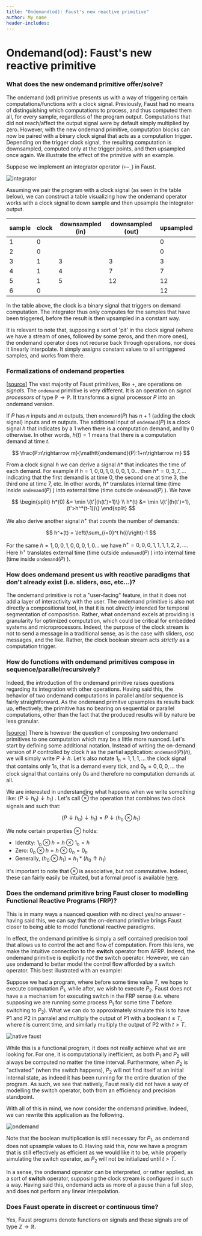 ```yaml
---
title: "Ondemand(od): Faust's new reactive primitive"
author: My name
header-includes:
---
```


# Ondemand(od): Faust's new reactive primitive

### What does the new ondemand primitive offer/solve?

The ondemand (od) primitive presents us with a way of triggering certain computations/functions with a clock signal. Previously, Faust had no means of distinguishing which computations to process, and thus computed them all, for every sample, regardless of the program output. Computations that did not reach/affect the output signal were by default simply multiplied by zero. However, with the new ondemand primitive, computation blocks can now be paired with a binary clock signal that acts as a computation trigger. Depending on the trigger clock signal, the resulting computation is downsampled, computed only at the trigger points, and then upsampled once again. We illustrate the effect of the primitive with an example.

Suppose we implement an integrator operator (`+~_`) in Faust.

![integrator](integrator.png)

Assuming we pair the program with a clock signal (as seen in the table below), we can construct a table visualizing how the ondemand operator works with a clock signal to down sample and then upsample the integrator output.

| sample 	| clock 	| downsampled (in) 	| downsampled (out) 	| upsampled 	|
|--------	|-------	|------------------	|-------------------	|-----------	|
| 1      	| 0     	|                  	|                   	| 0         	|
| 2      	| 0     	|                  	|                   	| 0         	|
| 3      	| 1     	| 3                	| 3                 	| 3         	|
| 4      	| 1     	| 4                	| 7                 	| 7         	|
| 5      	| 1     	| 5                	| 12                	| 12        	|
| 6      	| 0     	|                  	|                   	| 12        	|

In the table above, the clock is a binary signal that triggers on demand computation. The integrator thus only computes for the samples that have been triggered, before the result is then upsampled in a constant way. 

It is relevant to note that, supposing a sort of 'pit' in the clock signal (where we have a stream of ones, followed by some zeros, and then more ones), the ondemand operator does not recurse back through operations, nor does it linearly interpolate. It simply assigns constant values to all untriggered samples, and works from there.


### Formalizations of ondemand properties

[[source]](https://github.com/orlarey/faust-ondemand-spec/blob/newmaster/spec.pdf) The vast majority of Faust primitives, like $+$, are operations on *signals*. The $\mathtt{ondemand}$ primitive is very different. It is an operation on *signal processors* of type $\mathbb{P}\rightarrow\mathbb{P}$. It transforms a signal processor $P$ into an ondemand version. 

If $P$ has $n$ inputs and $m$ outputs, then `ondemand`$(P)$ has $n+1$ (adding the clock signal) inputs and $m$ outputs. The additional input of `ondemand`$(P)$ is a clock signal $h$ that indicates by a $1$ when there is a computation demand, and by $0$ otherwise. In other words, $h(t)=1$ means that there is a computation demand at time $t$.

$$
\frac{P:n\rightarrow m}{\mathtt{ondemand}(P):1+n\rightarrow m}
$$

From a clock signal $h$ we can derive a signal $h*$ that indicates the time of each demand. For example if $h=1,0,0,1,0,0,0,1,0\ldots$ then $h* =0,3,7,\ldots$ indicating that the first demand is at time $0$, the second one at time $3$, the third one at time $7$, etc. In other words, $h*$ translates internal time (time inside `ondemand`$(P)$ ) into external time (time outside `ondemand`$(P)$ ). We have 

$$
\begin{split}
h*(0) &= \min \{t'|(h(t')=1)\} \\
h*(t) &= \min \{t'|(h(t')=1), (t'>h^*(t-1))\}
\end{split}
$$

We also derive another signal $h^+$ that _counts_ the number of demands:

$$
h^+(t) = \left(\sum_{i=0}^t h(i)\right)-1
$$

For the same $h=1,0,0,1,0,0,0,1,0\ldots$ we have $h^{+}=0,0,0,1,1,1,1,2,2,\ldots$. Here $h^{+}$ translates external time (time outside `ondemand`$(P)$ ) into internal time (time inside `ondemand`$(P)$ ).


### How does ondemand present us with reactive paradigms that don't already exist (i.e. sliders, osc, etc...)?

The ondemand primitive is not a "user-facing" feature, in that it does not add a layer of interactivity with the user. The ondemand primitive is also not directly a compositional tool, in that it is not *directly* intended for temporal segmentation of composition. Rather, what ondemand excels at providing is granularity for optimized computation, which could be critical for embedded systems and microprocessors. Indeed, the purpose of the clock stream is not to send a message in a traditional sense, as is the case with sliders, osc messages, and the like. Rather, the clock boolean stream acts _strictly_ as a computation trigger.

### How do functions with ondemand primitives compose in sequence/parallel/recursively?

Indeed, the introduction of the ondemand primitive raises questions regarding its integration with other operations. Having said this, the behavior of two ondemand computations in parallel and/or sequence is fairly straightforward. As the ondemand primitve upsamples its results back up, effectively, the primitive has no bearing on sequential or parallel computations, other than the fact that the produced results will by nature be less granular.

[[source]](https://github.com/orlarey/faust-ondemand-spec/blob/newmaster/spec.pdf) There is however the question of composing two ondemand primitives to one computation which may be a little more nuanced. Let's start by defining some additional notation. Instead of writing the on-demand version of $P$ controlled by clock $h$ as the partial application: `ondemand`$(P)(h)$, we will simply write $P \downarrow h$. Let's also notate $1_h=1,1,1,\ldots$ the clock signal that contains only 1s, that is a demand every tick, and $0_h=0,0,0,\ldots$ the clock signal that contains only 0s and therefore no computation demands at all.

We are interested in understanding what happens when we write something like: $( P\downarrow h_0 ) \downarrow h_1)$ . Let's call $\otimes$ the operation that combines two clock signals and such that:

$$
(P\downarrow h_0)\downarrow h_1) = P\downarrow(h_0 \otimes h_1)
$$

We note certain properties $\otimes$ holds:

- Identity: $1_h \otimes h = h\otimes 1_h = h$
- Zero: $0_h \otimes h = h\otimes 0_h = 0_h$
- Generally, $(h_0 \otimes h_1) = h_1 * (h_0 \uparrow h_1)$

It's important to note that $\otimes$ is associative, but not commutative. Indeed, these can fairly easily be intuited, but a formal proof is available [here](https://github.com/orlarey/faust-ondemand-spec/blob/newmaster/spec.pdf).


### Does the ondemand primitive bring Faust closer to modelling Functional Reactive Programs (FRP)?

This is in many ways a nuanced question with no direct yes/no answer - having said this, we can say that the on-demand primitive brings Faust closer to being able to model functional reactive paradigms. 

In effect, the ondemand primitive is simply a self contained precision tool that allows us to control the act and flow of computation. From this lens, we make the intuitive connection to the **switch** operator from AFRP. Indeed, the ondemand primitive is explicitly *not* the switch operator. However, we can use ondemand to better model the control flow afforded by a switch operator. This best illustrated with an example:

Suppose we had a program, where before some time value $T$, we hope to execute computation $P_1$, while after, we wish to execute $P_2$. Faust does not have a a mechanism for executing switch in the FRP sense (i.e. where supposing we are running some process $P_1$ for some time $T$ before switching to $P_2$). What we can do to approximately simulate this is to have P1 and P2 in parralel and multiply the output of P1 with a boolean $t \leq T$, where $t$ is current time, and similarly multiply the output of P2 with $t > T$. 

![native faust](nativefaust.png)

While this is a functional program, it does not really achieve what we are looking for. For one, it is computationally inefficient, as both $P_1$ and $P_2$ will always be computed no matter the time interval. Furthermore, when $P_2$ is "activated" (when the switch happens), $P_2$ will not find itself at an initial internal state, as indeed it has been running for the entire duration of the program. As such, we see that natively, Faust really did not have a way of modelling the switch operator, both from an efficiency and precision standpoint. 

With all of this in mind, we now consider the ondemand primitive. Indeed, we can rewrite this application as the following.

![ondemand](ondemand.png)

Note that the boolean multiplication is still necessary for $P_1$, as ondemand does not upsample values to 0. Having said this, now we have a program that is still effectively as efficient as we would like it to be, while properly simulating the switch operator, as $P_2$ will not be initialized until $t > T$. 

In a sense, the ondemand operator can be interpreted, or rather applied, as a sort of **switch** operator, supposing the clock stream is configured in such a way. Having said this, ondemand acts as more of a pause than a full stop, and does not perform any linear interpolation.

### Does Faust operate in discreet or continuous time?
Yes, Faust programs denote functions on signals and these signals are of type $\mathbb{Z}\rightarrow\mathbb{R}$.

